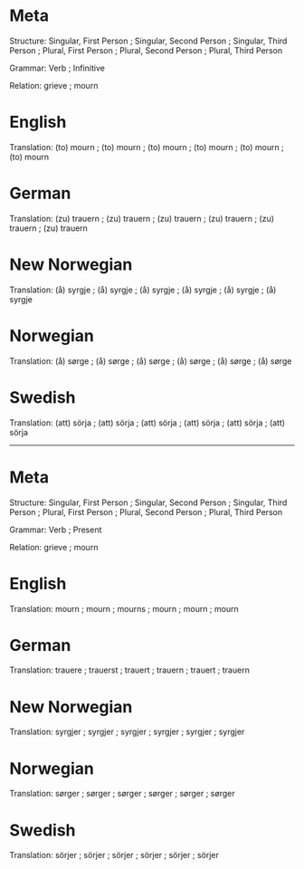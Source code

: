 Meta
====

Structure: Singular, First Person ; Singular, Second Person ; Singular, Third Person ;
           Plural, First Person   ; Plural, Second Person   ; Plural, Third Person

Grammar:   Verb ; Infinitive

Relation:  grieve ; mourn



English
=======

Translation: (to) mourn ; (to) mourn ; (to) mourn ;
             (to) mourn ; (to) mourn ; (to) mourn



German
======

Translation: (zu) trauern ; (zu) trauern ; (zu) trauern ;
             (zu) trauern ; (zu) trauern ; (zu) trauern



New Norwegian
=============

Translation: (å) syrgje ; (å) syrgje ; (å) syrgje ;
             (å) syrgje ; (å) syrgje ; (å) syrgje



Norwegian
=========

Translation: (å) sørge ; (å) sørge ; (å) sørge ;
             (å) sørge ; (å) sørge ; (å) sørge



Swedish
=======

Translation: (att) sörja ; (att) sörja ; (att) sörja ;
             (att) sörja ; (att) sörja ; (att) sörja



--------------------------------------------------------------------------------

Meta
====

Structure: Singular, First Person ; Singular, Second Person ; Singular, Third Person ;
           Plural, First Person   ; Plural, Second Person   ; Plural, Third Person

Grammar:   Verb ; Present

Relation:  grieve ; mourn



English
=======

Translation: mourn ; mourn ; mourns ;
             mourn ; mourn ; mourn



German
======

Translation: trauere ; trauerst ; trauert ;
             trauern ; trauert  ; trauern



New Norwegian
=============

Translation: syrgjer ; syrgjer ; syrgjer ;
             syrgjer ; syrgjer ; syrgjer



Norwegian
=========

Translation: sørger ; sørger ; sørger ;
             sørger ; sørger ; sørger



Swedish
=======

Translation: sörjer ; sörjer ; sörjer ;
             sörjer ; sörjer ; sörjer
